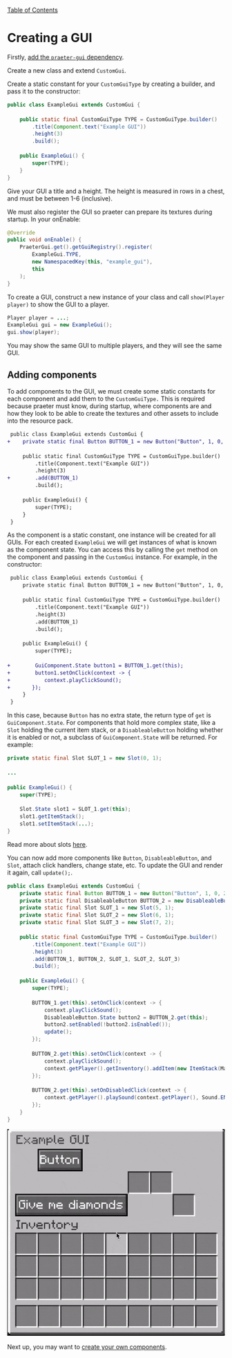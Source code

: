 [Table of Contents](../table_of_contents.md)

# Creating a GUI
Firstly, [add the `praeter-gui` dependency](getting_started.md).

Create a new class and extend `CustomGui`.

Create a static constant for your `CustomGuiType` by creating a builder, and
pass it to the constructor:
```java
public class ExampleGui extends CustomGui {

    public static final CustomGuiType TYPE = CustomGuiType.builder()
        .title(Component.text("Example GUI"))
        .height(3)
        .build();

    public ExampleGui() {
        super(TYPE);
    }
}
```

Give your GUI a title and a height. The height is measured in rows in a chest,
and must be between 1-6 (inclusive).

We must also register the GUI so praeter can prepare its textures during startup.
In your onEnable:
```java
@Override
public void onEnable() {
    PraeterGui.get().getGuiRegistry().register(
        ExampleGui.TYPE,
        new NamespacedKey(this, "example_gui"),
        this
    );
}
```

To create a GUI, construct a new instance of your class and call
`show(Player player)` to show the GUI to a player.
```java
Player player = ...;
ExampleGui gui = new ExampleGui();
gui.show(player);
```

You may show the same GUI to multiple players, and they will see the same GUI.

## Adding components
To add components to the GUI, we must create some static constants for each
component and add them to the `CustomGuiType.` This is required because praeter
must know, during startup, where components are and how they look to be able to
create the textures and other assets to include into the resource pack.

```diff
 public class ExampleGui extends CustomGui {
+    private static final Button BUTTON_1 = new Button("Button", 1, 0, 2, 1);
 
     public static final CustomGuiType TYPE = CustomGuiType.builder()
         .title(Component.text("Example GUI"))
         .height(3)
+        .add(BUTTON_1)
         .build();
 
     public ExampleGui() {
         super(TYPE);
     }
 }
```

As the component is a static constant, one instance will be created for all GUIs.
For each created `ExampleGui` we will get instances of what is known as the
component state. You can access this by calling the `get` method on the component
and passing in the `CustomGui` instance. For example, in the constructor:
```diff
 public class ExampleGui extends CustomGui {
     private static final Button BUTTON_1 = new Button("Button", 1, 0, 2, 1);
 
     public static final CustomGuiType TYPE = CustomGuiType.builder()
         .title(Component.text("Example GUI"))
         .height(3)
         .add(BUTTON_1)
         .build();
 
     public ExampleGui() {
         super(TYPE);
         
+        GuiComponent.State button1 = BUTTON_1.get(this);
+        button1.setOnClick(context -> {
+           context.playClickSound();
+       });
     }
 }
```

In this case, because `Button` has no extra state, the return type of `get` is
`GuiComponent.State`. For components that hold more complex state, like a `Slot`
holding the current item stack, or a `DisableableButton` holding whether it is
enabled or not, a subclass of `GuiComponent.State` will be returned. For example:

```java
private static final Slot SLOT_1 = new Slot(0, 1);
    
...

public ExampleGui() {
    super(TYPE);
    
    Slot.State slot1 = SLOT_1.get(this);
    slot1.getItemStack();
    slot1.setItemStack(...);
}
```

Read more about slots [here](slots.md).

You can now add more components like `Button`, `DisableableButton`, and `Slot`,
attach click handlers, change state, etc. To update the GUI and render it again,
call `update();`.
```java
public class ExampleGui extends CustomGui {
    private static final Button BUTTON_1 = new Button("Button", 1, 0, 2, 1);
    private static final DisableableButton BUTTON_2 = new DisableableButton("Give me diamonds", 0, 2, 5, 1);
    private static final Slot SLOT_1 = new Slot(5, 1);
    private static final Slot SLOT_2 = new Slot(6, 1);
    private static final Slot SLOT_3 = new Slot(7, 2);

    public static final CustomGuiType TYPE = CustomGuiType.builder()
        .title(Component.text("Example GUI"))
        .height(3)
        .add(BUTTON_1, BUTTON_2, SLOT_1, SLOT_2, SLOT_3)
        .build();

    public ExampleGui() {
        super(TYPE);

        BUTTON_1.get(this).setOnClick(context -> {
            context.playClickSound();
            DisableableButton.State button2 = BUTTON_2.get(this);
            button2.setEnabled(!button2.isEnabled());
            update();
        });

        BUTTON_2.get(this).setOnClick(context -> {
            context.playClickSound();
            context.getPlayer().getInventory().addItem(new ItemStack(Material.DIAMOND));
        });

        BUTTON_2.get(this).setOnDisabledClick(context -> {
            context.getPlayer().playSound(context.getPlayer(), Sound.ENTITY_VILLAGER_NO, 1f, 1f);
        });
    }
}
```
![Example GUI](img/example_gui_1.gif)

Next up, you may want to [create your own components](creating_components.md).